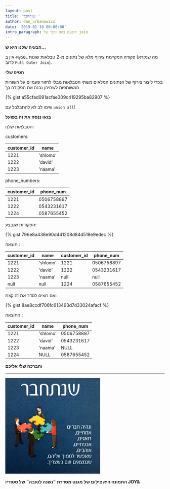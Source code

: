 ```yaml
---
layout: post
title: 'שנתחבר '
author: dan_urbanowicz
date: '2019-01-10 00:00:00'
intro_paragraph: והפעם בואו נדבר על join
---
```

**הבעיה שלנו היא ש...**

אין ב-`MySQL` פקודה המקיימת צירוף מלא של נתונים מ-2 טבלאות שונות (מה שנקרא לרוב `Full Outer Join`). 

**הטיפ שלי**

בכדי ליצור צירוף של הנתונים המלאים משתי הטבלאות מבלי לחזור פעמיים על השורות המשותפות לשתיהן נבנה את הפקודה כך

{% gist a55cfad091acfae309c419295ba82907 %}

שימו לב לא להתבלבל עם `union all`!

**בואו ננסה את זה בפועל**

 הטבלאות שלנו: 

customers:

| customer_id | name     |
| ----------- | -------- |
| 1221        | 'shlomo' |
| 1222        | 'david'  |
| 1223        | 'naama'  |

phone_numbers:

| customer_id | phone_num  |
| ----------- | ---------- |
| 1221        | 0506758897 |
| 1222        | 0543231617 |
| 1224        | 0587655452 |

הפקודות שנבצע:

{% gist 796e8a438e90d441208d84d519e9edec %}

תוצאה
:

| customer_id | name     | customer_id | phone_num  |
| ----------- | -------- | ----------- | ---------- |
| 1221        | 'shlomo' | 1221        | 0506758897 |
| 1222        | 'david'  | 1222        | 0543231617 |
| 1223        | 'naama'  | null        | null       |
| null        | null     | 1224        | 0587655452 |

ואם רוצים לסדר את זה קצת 

{% gist 8ae8ccdf706fc613493d7d33024afacf %}

התוצאה
:

| customer_id | name     | phone_num  |
| ----------- | -------- | ---------- |
| 1221        | 'shlomo' | 0506758897 |
| 1222        | 'david'  | 0543231617 |
| 1223        | 'naama'  | NULL       |
| 1224        | NULL     | 0587655452 |

**והברכה שלי אליכם**



****

<img src="/assets/img/uploads/שנתחבר.jpg" style="width: 300px"/>



**התמונה היא צילום של מגנט מסדרת ״נשנה לטובה״ של סטודיו JOY&**
